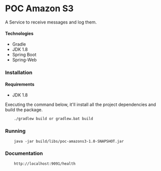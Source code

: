 # POC Amazon S3

A Service to receive messages and log them.

#### Technologies
- Gradle
- JDK 1.8
- Spring Boot
- Spring-Web


### Installation
#### Requirements
- JDK 1.8

Executing the command below, it'll install all the project dependencies and build the package.

```
    ./gradlew build or gradlew.bat build
```

### Running

```
    java -jar build/libs/poc-amazons3-1.0-SNAPSHOT.jar
```

### Documentation

```
    http://localhost:9091/health
```



